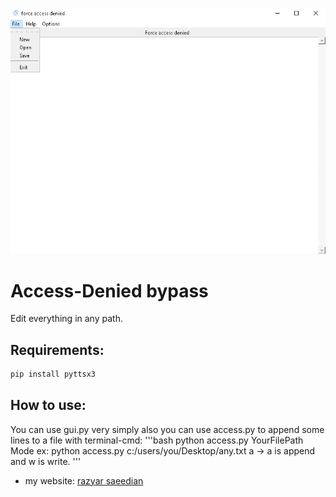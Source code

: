![Logo](logo.png)

# Access-Denied bypass
Edit everything in any path.

## Requirements: 
```bash
pip install pyttsx3
```

## How to use:
You can use gui.py very simply
also you can use access.py to append some lines to a file with terminal-cmd:
'''bash
python access.py YourFilePath Mode
ex: python access.py c:/users/you/Desktop/any.txt a -> a is append and w is write.
'''

- my website: [razyar saeedian](https://khoderazyar.ir)
